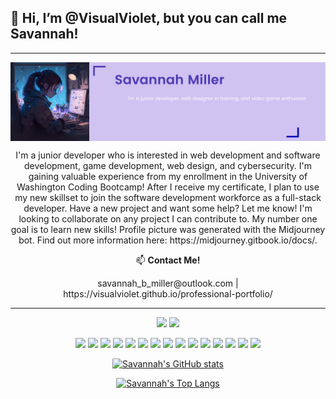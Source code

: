 ## 👋 Hi, I’m <b>@VisualViolet</b>, but you can call me Savannah!

---  
<div style="display: flex; flex-direction: row; justify-content: space-around;">
 <img class="img" src="./assets/images/sav-github-banner.png" />
</div>

<p align="center">
I'm a junior developer who is interested in web development and software development, game development, web design, and cybersecurity. I'm gaining valuable experience from my enrollment in the University of Washington Coding Bootcamp! After I receive my certificate, I plan to use my new skillset to join the software development workforce as a full-stack developer.
Have a new project and want some help? Let me know! I'm looking to collaborate on any project I can contribute to. My number one goal is to learn new skills!
Profile picture was generated with the Midjourney bot. Find out more information here: https://midjourney.gitbook.io/docs/.
</p>



<p align="center">
📫 <b>Contact Me!</b>
</p>

<p align="center">
savannah_b_miller@outlook.com | https://visualviolet.github.io/professional-portfolio/
</p>

---
<div align="center">

[![](https://img.shields.io/badge/linkedin-%230077B5.svg?style=for-the-badge&logo=linkedin)](https://www.linkedin.com/in/savannah-b-miller/)
[![](https://img.shields.io/badge/Spotify-1ED760?style=for-the-badge&logo=spotify&logoColor=white)](https://open.spotify.com/playlist/7iwbhmYLPWFAtN9wLLDHSX)


</div>

<div align="center">

<img height=50 src="https://cdn.jsdelivr.net/gh/devicons/devicon/icons/python/python-original.svg"/>
<img height=50 src="https://cdn.jsdelivr.net/gh/devicons/devicon/icons/html5/html5-original.svg" />
<img height=50 src="https://cdn.jsdelivr.net/gh/devicons/devicon/icons/css3/css3-original.svg" />
<img height=50 src="https://cdn.jsdelivr.net/gh/devicons/devicon/icons/bootstrap/bootstrap-original.svg" />
<img height=50 src="https://cdn.jsdelivr.net/gh/devicons/devicon/icons/javascript/javascript-original.svg" />
<img height=50 src="https://cdn.jsdelivr.net/gh/devicons/devicon/icons/nodejs/nodejs-original.svg" />
<img height=50 src="https://cdn.jsdelivr.net/gh/devicons/devicon/icons/express/express-original.svg" />
<img height=50 src="https://cdn.jsdelivr.net/gh/devicons/devicon/icons/csharp/csharp-original.svg" />
<img height=50 src="https://cdn.jsdelivr.net/gh/devicons/devicon/icons/microsoftsqlserver/microsoftsqlserver-plain.svg" />
<img height=50 src="https://cdn.jsdelivr.net/gh/devicons/devicon/icons/git/git-original.svg" />
<img height=50 src="https://cdn.jsdelivr.net/gh/devicons/devicon/icons/slack/slack-original.svg" />
<img height=50 src="https://cdn.jsdelivr.net/gh/devicons/devicon/icons/mysql/mysql-original.svg" />
<img height=50 src="https://cdn.jsdelivr.net/gh/devicons/devicon/icons/handlebars/handlebars-original.svg" />
<img height=50 src="https://cdn.jsdelivr.net/gh/devicons/devicon/icons/heroku/heroku-original.svg" />
<img height=50 src="https://cdn.jsdelivr.net/gh/devicons/devicon/icons/react/react-original.svg" />
 

[![Savannah's GitHub stats](https://github-readme-stats.vercel.app/api?username=VisualViolet&show_icons=true&theme=material-palenight)](https://github.com/VisualViolet/github-readme-stats)

[![Savannah's Top Langs](https://github-readme-stats.vercel.app/api/top-langs/?username=VisualViolet)](https://github.com/VisualViolet/github-readme-stats)

</div>
<!---
savannah-dev/savannah-dev is a ✨ special ✨ repository because its `README.md` (this file) appears on your GitHub profile.
You can click the Preview link to take a look at your changes.
--->
